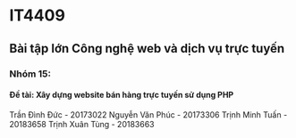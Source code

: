 # IT4409
## Bài tập lớn Công nghệ web và dịch vụ trực tuyến

### Nhóm 15:
#### Đề tài: Xây dựng website bán hàng trực tuyến sử dụng PHP
Trần Đình Đức - 20173022
Nguyễn Văn Phúc - 20173306
Trịnh Minh Tuấn - 20183658
Trịnh Xuân Tùng - 20183663
